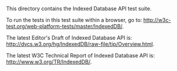 This directory contains the Indexed Database API test suite.

To run the tests in this test suite within a browser, go to: <http://w3c-test.org/web-platform-tests/master/IndexedDB/>.

The latest Editor's Draft of Indexed Database API is: <http://dvcs.w3.org/hg/IndexedDB/raw-file/tip/Overview.html>.

The latest W3C Technical Report of Indexed Database API is: <http://www.w3.org/TR/IndexedDB/>.

